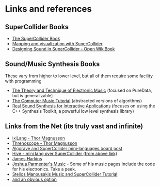 # Links and references

## SuperCollider Books
* [The SuperCollider Book](http://supercolliderbook.net/)
* [Mapping and visualization with SuperCollider](http://marinoskoutsomichalis.com/mapping-and-visualization/)
* [Designing Sound in SuperCollider - Open WikiBook](https://en.wikibooks.org/wiki/Designing_Sound_in_SuperCollider)

## Sound/Music Synthesis Books
These vary from higher to lower level, but all of them require some facility with programming

* [The Theory and Technique of Electronic Music](http://msp.ucsd.edu/techniques.htm) (focused on PureData, but is generalizable)
* [The Computer Music Tutorial](https://mitpress.mit.edu/books/computer-music-tutorial) (abstracted versions of algorithms)
* [Real Sound Synthesis for Interactive Applications](https://www.cs.princeton.edu/~prc/AKPetersBook.htm) (focuses on using the C++ Synthesis Toolkit, a powerful low level synthesis library)

## Links from the Net (its truly vast and infinite)
* [ixiLang - Thor Magnusson](https://github.com/thormagnusson/ixilang)
* [Threnoscope - Thor Magnusson](https://vimeo.com/63335988)
* [Algorave and SuperCollider mini-languages board post](http://lurk.org/groups/algorave/messages/topic/7gD1a3yyY1iSxdfUIv35vL)
* [Hive - mini lang over SuperCollider (from above link)](https://docs.google.com/document/d/1dqpcBFdEisv52H6OSVTkph4wHgUVEKb1Pt-xvKaafBY/pub)
* [James Harkins](http://www.dewdrop-world.net/index.php)
* [Joshua Parmenter's Music](http://realizedsound.net/josh/Music.html) - Some of his music pages include the code for his electronics. Take a peek.
* [Stelios Manousakis Music and SuperCollider Tutorial](http://modularbrains.net/supercollider.html)
* [and an obvious option](https://www.google.com/?q=supercollider+live+coding)